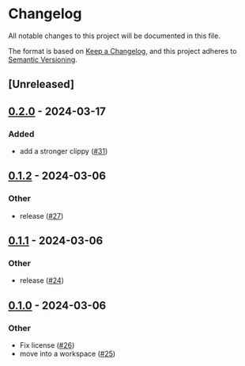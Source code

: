 # Changelog
All notable changes to this project will be documented in this file.

The format is based on [Keep a Changelog](https://keepachangelog.com/en/1.0.0/),
and this project adheres to [Semantic Versioning](https://semver.org/spec/v2.0.0.html).

## [Unreleased]

## [0.2.0](https://github.com/horfimbor/horfimbor-engine/compare/horfimbor-eventsource-v0.1.2...horfimbor-eventsource-v0.2.0) - 2024-03-17

### Added
- add a stronger clippy ([#31](https://github.com/horfimbor/horfimbor-engine/pull/31))

## [0.1.2](https://github.com/horfimbor/horfimbor-engine/compare/horfimbor-eventsource-v0.1.1...horfimbor-eventsource-v0.1.2) - 2024-03-06

### Other
- release ([#27](https://github.com/horfimbor/horfimbor-engine/pull/27))

## [0.1.1](https://github.com/horfimbor/horfimbor-engine/compare/horfimbor-eventsource-v0.1.0...horfimbor-eventsource-v0.1.1) - 2024-03-06

### Other
- release ([#24](https://github.com/horfimbor/horfimbor-engine/pull/24))

## [0.1.0](https://github.com/horfimbor/horfimbor-engine/releases/tag/horfimbor-eventsource-v0.1.0) - 2024-03-06

### Other
- Fix license ([#26](https://github.com/horfimbor/horfimbor-engine/pull/26))
- move into a workspace ([#25](https://github.com/horfimbor/horfimbor-engine/pull/25))
